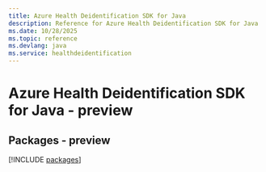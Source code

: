 ```yaml
---
title: Azure Health Deidentification SDK for Java
description: Reference for Azure Health Deidentification SDK for Java
ms.date: 10/28/2025
ms.topic: reference
ms.devlang: java
ms.service: healthdeidentification
---
```

# Azure Health Deidentification SDK for Java - preview
## Packages - preview
[!INCLUDE [packages](health-deidentification-index.md)]